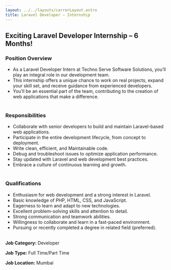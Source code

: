 ```yaml
---
layout: ../../layouts/carrerLayout.astro
title: Laravel Developer – Internship
---
```



## **Exciting Laravel Developer Internship – 6 Months!**

### Position Overview

-   As a Laravel Developer Intern at Techno Serve Software Solutions, you’ll play an integral role in our development team.
-   This internship offers a unique chance to work on real projects, expand your skill set, and receive guidance from experienced developers.
-   You’ll be an essential part of the team, contributing to the creation of web applications that make a difference.<br><br>

### Responsibilities

-   Collaborate with senior developers to build and maintain Laravel-based web applications.
-   Participate in the entire development lifecycle, from concept to deployment.
-   Write clean, efficient, and Maintainable code.
-   Debug and troubleshoot issues to optimize application performance.
-   Stay updated with Laravel and web development best practices.
-   Embrace a culture of continuous learning and growth.<br><br>

### Qualifications

-   Enthusiasm for web development and a strong interest in Laravel.
-   Basic knowledge of PHP, HTML, CSS, and JavaScript.
-   Eagerness to learn and adapt to new technologies.
-   Excellent problem-solving skills and attention to detail.
-   Strong communication and teamwork abilities.
-   Willingness to collaborate and learn in a fast-paced environment.
-   Pursuing or recently completed a degree in related field (preferred).<br><br>

**Job Category:** Developer

**Job Type:** Full Time/Part Time

**Job Location:** Mumbai